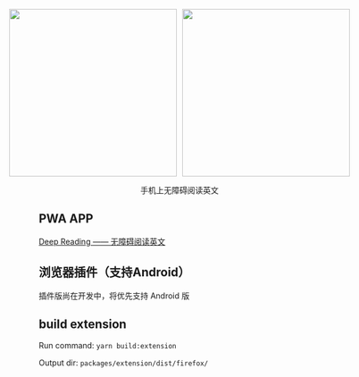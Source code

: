 <div style="margin:auto;">
    <p
        style="display:flex;justify-content:center;"
    >
        <a href="https://wrp.netlify.app/wrp-read?url=https://www.typescriptlang.org/" style="margin-right: 10px;">
            <img width="300px" src="https://public-s.oss-cn-shanghai.aliyuncs.com/wrp_demo_2.gif" />
        </a>
        <a href="https://wrp.netlify.app/wrp-read?url=https%3A%2F%2Fdeveloper.mozilla.org%2Fen-US%2F">
            <img width="300px" src="https://public-s.oss-cn-shanghai.aliyuncs.com/wrp_demo.gif" />
        </a>
    </p>
    <p style="text-align:center;">手机上无障碍阅读英文</p>
</div>

## PWA APP

[Deep Reading —— 无障碍阅读英文](https://wrp.vercel.app/explore)

## 浏览器插件（支持Android）

插件版尚在开发中，将优先支持 Android 版

## build extension

Run command: `yarn build:extension`

Output dir: `packages/extension/dist/firefox/`

<!-- ## License -->
